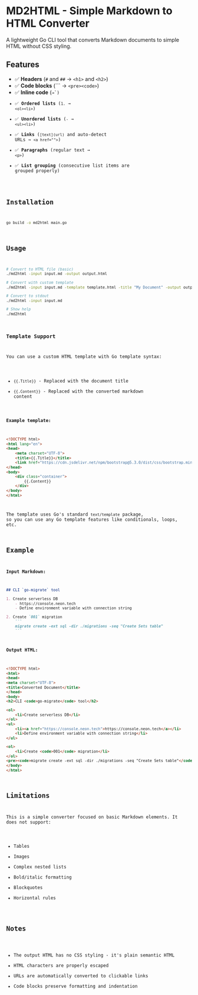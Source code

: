 # MD2HTML - Simple Markdown to HTML Converter

A lightweight Go CLI tool that converts Markdown documents to simple HTML without CSS styling.

## Features

- ✅ **Headers** (`#` and `##` → `<h1>` and `<h2>`)
- ✅ **Code blocks** (``` → `<pre><code>`)
- ✅ **Inline code** (` → `<code>`)
- ✅ **Ordered lists** (`1.` → `<ol><li>`)
- ✅ **Unordered lists** (`-` → `<ul><li>`)
- ✅ **Links** (`[text](url)` and auto-detect URLs → `<a href="">`)
- ✅ **Paragraphs** (regular text → `<p>`)
- ✅ **List grouping** (consecutive list items are grouped properly)

## Installation

```bash
go build -o md2html main.go
```

## Usage

```bash
# Convert to HTML file (basic)
./md2html -input input.md -output output.html

# Convert with custom template
./md2html -input input.md -template template.html -title "My Document" -output output.html

# Convert to stdout
./md2html -input input.md

# Show help
./md2html
```

### Template Support

You can use a custom HTML template with Go template syntax:
- `{{.Title}}` - Replaced with the document title
- `{{.Content}}` - Replaced with the converted markdown content

**Example template:**
```html
<!DOCTYPE html>
<html lang="en">
<head>
    <meta charset="UTF-8">
    <title>{{.Title}}</title>
    <link href="https://cdn.jsdelivr.net/npm/bootstrap@5.3.0/dist/css/bootstrap.min.css" rel="stylesheet">
</head>
<body>
    <div class="container">
        {{.Content}}
    </div>
</body>
</html>
```

The template uses Go's standard `text/template` package, so you can use any Go template features like conditionals, loops, etc.

## Example

**Input Markdown:**
```markdown
## CLI `go-migrate` tool

1. Create serverless DB
    - https://console.neon.tech
    - Define environment variable with connection string

2. Create `001` migration
    ```
    migrate create -ext sql -dir ./migrations -seq "Create Sets table"
    ```
```

**Output HTML:**
```html
<!DOCTYPE html>
<html>
<head>
<meta charset="UTF-8">
<title>Converted Document</title>
</head>
<body>
<h2>CLI <code>go-migrate</code> tool</h2>

<ol>
    <li>Create serverless DB</li>
</ol>
<ul>
    <li><a href="https://console.neon.tech">https://console.neon.tech</a></li>
    <li>Define environment variable with connection string</li>
</ul>

<ol>
    <li>Create <code>001</code> migration</li>
</ol>
<pre><code>migrate create -ext sql -dir ./migrations -seq "Create Sets table"</code></pre>
</body>
</html>
```

## Limitations

This is a simple converter focused on basic Markdown elements. It does not support:
- Tables
- Images
- Complex nested lists
- Bold/italic formatting
- Blockquotes
- Horizontal rules

## Notes

- The output HTML has no CSS styling - it's plain semantic HTML
- HTML characters are properly escaped
- URLs are automatically converted to clickable links
- Code blocks preserve formatting and indentation